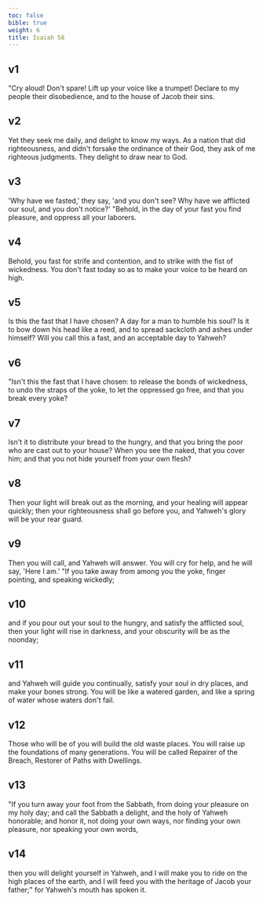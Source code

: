 ```yaml
---
toc: false
bible: true
weight: 6
title: Isaiah 58
---
```




## v1 
"Cry aloud! Don't spare! Lift up your voice like a trumpet! Declare to my people their disobedience, and to the house of Jacob their sins. 

## v2 
Yet they seek me daily, and delight to know my ways. As a nation that did righteousness, and didn't forsake the ordinance of their God, they ask of me righteous judgments. They delight to draw near to God. 

## v3 
'Why have we fasted,' they say, 'and you don't see? Why have we afflicted our soul, and you don't notice?' "Behold, in the day of your fast you find pleasure, and oppress all your laborers. 

## v4 
Behold, you fast for strife and contention, and to strike with the fist of wickedness. You don't fast today so as to make your voice to be heard on high. 

## v5 
Is this the fast that I have chosen? A day for a man to humble his soul? Is it to bow down his head like a reed, and to spread sackcloth and ashes under himself? Will you call this a fast, and an acceptable day to Yahweh? 

## v6 
"Isn't this the fast that I have chosen: to release the bonds of wickedness, to undo the straps of the yoke, to let the oppressed go free, and that you break every yoke? 

## v7 
Isn't it to distribute your bread to the hungry, and that you bring the poor who are cast out to your house? When you see the naked, that you cover him; and that you not hide yourself from your own flesh? 

## v8 
Then your light will break out as the morning, and your healing will appear quickly; then your righteousness shall go before you, and Yahweh's glory will be your rear guard. 

## v9 
Then you will call, and Yahweh will answer. You will cry for help, and he will say, 'Here I am.' "If you take away from among you the yoke, finger pointing, and speaking wickedly; 

## v10 
and if you pour out your soul to the hungry, and satisfy the afflicted soul, then your light will rise in darkness, and your obscurity will be as the noonday; 

## v11 
and Yahweh will guide you continually, satisfy your soul in dry places, and make your bones strong. You will be like a watered garden, and like a spring of water whose waters don't fail. 

## v12 
Those who will be of you will build the old waste places. You will raise up the foundations of many generations. You will be called Repairer of the Breach, Restorer of Paths with Dwellings. 

## v13 
"If you turn away your foot from the Sabbath, from doing your pleasure on my holy day; and call the Sabbath a delight, and the holy of Yahweh honorable; and honor it, not doing your own ways, nor finding your own pleasure, nor speaking your own words, 

## v14 
then you will delight yourself in Yahweh, and I will make you to ride on the high places of the earth, and I will feed you with the heritage of Jacob your father;" for Yahweh's mouth has spoken it.
